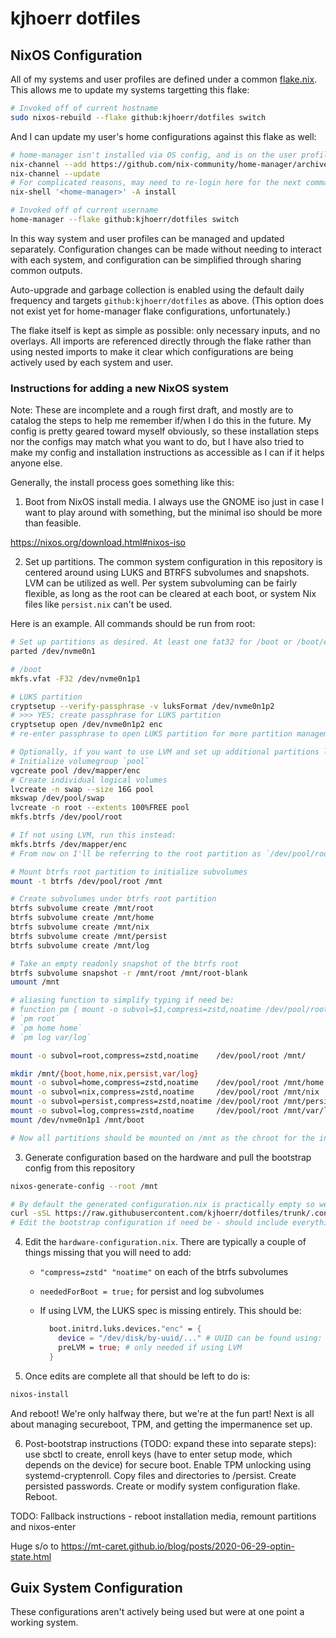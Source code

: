# kjhoerr dotfiles

## NixOS Configuration

All of my systems and user profiles are defined under a common [flake.nix](./flake.nix). This allows me to update my systems targetting this flake:

```bash
# Invoked off of current hostname
sudo nixos-rebuild --flake github:kjhoerr/dotfiles switch
```

And I can update my user's home configurations against this flake as well:

```bash
# home-manager isn't installed via OS config, and is on the user profile - if needed, install:
nix-channel --add https://github.com/nix-community/home-manager/archive/master.tar.gz home-manager
nix-channel --update
# For complicated reasons, may need to re-login here for the next command to work
nix-shell '<home-manager>' -A install

# Invoked off of current username
home-manager --flake github:kjhoerr/dotfiles switch
```

In this way system and user profiles can be managed and updated separately. Configuration changes can be made without needing to interact with each system, and configuration can be simplified through sharing common outputs.

Auto-upgrade and garbage collection is enabled using the default daily frequency and targets `github:kjhoerr/dotfiles` as above. (This option does not exist yet for home-manager flake configurations, unfortunately.)

The flake itself is kept as simple as possible: only necessary inputs, and no overlays. All imports are referenced directly through the flake rather than using nested imports to make it clear which configurations are being actively used by each system and user.

### Instructions for adding a new NixOS system

Note: These are incomplete and a rough first draft, and mostly are to catalog the steps to help me remember if/when I do this in the future. My config is pretty geared toward myself obviously, so these installation steps nor the configs may match what you want to do, but I have also tried to make my config and installation instructions as accessible as I can if it helps anyone else.

Generally, the install process goes something like this:

1. Boot from NixOS install media. I always use the GNOME iso just in case I want to play around with something, but the minimal iso should be more than feasible.

https://nixos.org/download.html#nixos-iso

2. Set up partitions. The common system configuration in this repository is centered around using LUKS and BTRFS subvolumes and snapshots. LVM can be utilized as well. Per system subvoluming can be fairly flexible, as long as the root can be cleared at each boot, or system Nix files like `persist.nix` can't be used.

Here is an example. All commands should be run from root:

```bash
# Set up partitions as desired. At least one fat32 for /boot or /boot/efi is needed along a main LUKS partition.
parted /dev/nvme0n1

# /boot
mkfs.vfat -F32 /dev/nvme0n1p1

# LUKS partition
cryptsetup --verify-passphrase -v luksFormat /dev/nvme0n1p2
# >>> YES; create passphrase for LUKS partition
cryptsetup open /dev/nvme0n1p2 enc
# re-enter passphrase to open LUKS partition for more partition management

# Optionally, if you want to use LVM and set up additional partitions like swap, you can do the following, otherwise skip this block
# Initialize volumegroup `pool`
vgcreate pool /dev/mapper/enc
# Create individual logical volumes
lvcreate -n swap --size 16G pool
mkswap /dev/pool/swap
lvcreate -n root --extents 100%FREE pool
mkfs.btrfs /dev/pool/root

# If not using LVM, run this instead:
mkfs.btrfs /dev/mapper/enc
# From now on I'll be referring to the root partition as `/dev/pool/root`. If not using LVM substitute `/dev/mapper/enc` where applicable

# Mount btrfs root partition to initialize subvolumes
mount -t btrfs /dev/pool/root /mnt

# Create subvolumes under btrfs root partition
btrfs subvolume create /mnt/root
btrfs subvolume create /mnt/home
btrfs subvolume create /mnt/nix
btrfs subvolume create /mnt/persist
btrfs subvolume create /mnt/log

# Take an empty readonly snapshot of the btrfs root
btrfs subvolume snapshot -r /mnt/root /mnt/root-blank
umount /mnt

# aliasing function to simplify typing if need be:
# function pm { mount -o subvol=$1,compress=zstd,noatime /dev/pool/root /mnt/$2 ; }
# `pm root`
# `pm home home`
# `pm log var/log`

mount -o subvol=root,compress=zstd,noatime    /dev/pool/root /mnt/

mkdir /mnt/{boot,home,nix,persist,var/log}
mount -o subvol=home,compress=zstd,noatime    /dev/pool/root /mnt/home
mount -o subvol=nix,compress=zstd,noatime     /dev/pool/root /mnt/nix
mount -o subvol=persist,compress=zstd,noatime /dev/pool/root /mnt/persist
mount -o subvol=log,compress=zstd,noatime     /dev/pool/root /mnt/var/log
mount /dev/nvme0n1p1 /mnt/boot

# Now all partitions should be mounted on /mnt as the chroot for the installed system
```

3. Generate configuration based on the hardware and pull the bootstrap config from this repository

```bash
nixos-generate-config --root /mnt

# By default the generated configuration.nix is practically empty so we can overwrite it - feel free to review it first or move it
curl -sSL https://raw.githubusercontent.com/kjhoerr/dotfiles/trunk/.config/nixos/systems/bootstrap.nix -o /mnt/etc/nixos/configuration.nix
# Edit the bootstrap configuration if need be - should include everything out of the box to switch to use sbctl, systemd-cryptsetup and whatever else to move to using the system flake. The hostname should be changed to "pick" the correct flake but that can be done later
```

4. Edit the `hardware-configuration.nix`. There are typically a couple of things missing that you will need to add:

    - `"compress=zstd" "noatime"` on each of the btrfs subvolumes
    - `neededForBoot = true;` for persist and log subvolumes
    - If using LVM, the LUKS spec is missing entirely. This should be:

      ```nix
        boot.initrd.luks.devices."enc" = {
          device = "/dev/disk/by-uuid/..." # UUID can be found using: `blkid | grep /dev/nvme0n1p2`
          preLVM = true; # only needed if using LVM
        }
      ```

5. Once edits are complete all that should be left to do is:

```bash
nixos-install
```

And reboot! We're only halfway there, but we're at the fun part! Next is all about managing secureboot, TPM, and getting the impermanence set up.

6. Post-bootstrap instructions (TODO: expand these into separate steps): use sbctl to create, enroll keys (have to enter setup mode, which depends on the device) for secure boot. Enable TPM unlocking using systemd-cryptenroll. Copy files and directories to /persist. Create persisted passwords. Create or modify system configuration flake. Reboot.

TODO: Fallback instructions - reboot installation media, remount partitions and nixos-enter

Huge s/o to https://mt-caret.github.io/blog/posts/2020-06-29-optin-state.html

## Guix System Configuration

These configurations aren't actively being used but were at one point a working system.

